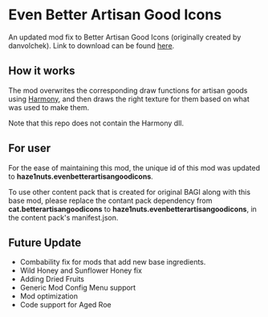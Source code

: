 # Even Better Artisan Good Icons

An updated mod fix to Better Artisan Good Icons (originally created by danvolchek). Link to download can be found [here](https://github.com/chsiao58/EvenBetterArtisanGoodIcons/releases).


## How it works

The mod overwrites the corresponding draw functions for artisan goods using [Harmony](https://github.com/pardeike/Harmony), and then draws the right texture for them based on what was used to make them. 

Note that this repo does not contain the Harmony dll.

## For user

For the ease of maintaining this mod, the unique id of this mod was updated to **haze1nuts.evenbetterartisangoodicons**.

To use other content pack that is created for original BAGI along with this base mod, please replace the contant pack dependency from **cat.betterartisangoodicons** to **haze1nuts.evenbetterartisangoodicons**, in the content pack's manifest.json.

## Future Update

* Combability fix for mods that add new base ingredients.
* Wild Honey and Sunflower Honey fix
* Adding Dried Fruits
* Generic Mod Config Menu support
* Mod optimization
* Code support for Aged Roe

